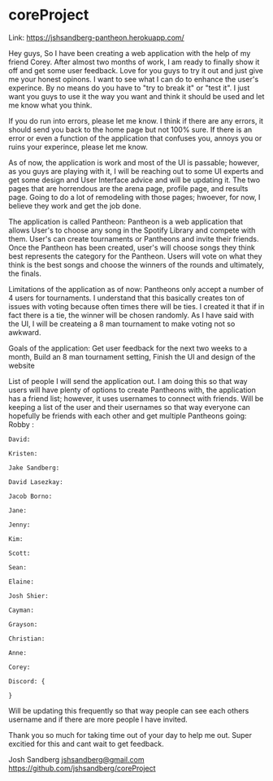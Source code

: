 # coreProject

Link: https://jshsandberg-pantheon.herokuapp.com/

Hey guys,
So I have been creating a web application with the help of my friend Corey. After almost two months of work, I am ready to finally show it off and get some user feedback. Love for you guys to try it out and just give me your honest opinons. I want to see what I can do to enhance the user's experince. By no means do you have to "try to break it" or "test it". I just want you guys to use it the way you want and think it should be used and let me know what you think.

If you do run into errors, please let me know. I think if there are any errors, it should send you back to the home page but not 100% sure. If there is an error or even a function of the application that confuses you, annoys you or ruins your experince, please let me know.

As of now, the application is work and most of the UI is passable; however, as you guys are playing with it, I will be reaching out to some UI experts and get some design and User Interface advice and will be updating it. The two pages that are horrendous are the arena page, profile page, and results page. Going to do a lot of remodeling with those pages; hwoever, for now, I believe they work and get the job done.

The application is called Pantheon:
	Pantheon is a web application that allows User's to choose any song in the Spotify Library and compete with them. User's can create tournaments or Pantheons and invite their friends. Once the Pantheon has been created, user's will choose songs they think best represents the category for the Pantheon. Users will vote on what they think is the best songs and choose the winners of the rounds and ultimately, the finals.

Limitations of the application as of now: 
	Pantheons only accept a number of 4 users for tournaments. I understand that this basically creates ton of issues with voting because often times there will be ties. I created it that if in fact there is a tie, the winner will be chosen randomly. As I have said with the UI, I will be createing a 8 man tournament to make voting not so awkward. 

	
Goals of the application:
	Get user feedback for the next two weeks to a month,
	Build an 8 man tournament setting,
	Finish the UI and design of the website

List of people I will send the application out. I am doing this so that way users will have plenty of options to create Pantheons with, the application has a friend list; however, it uses usernames to connect with friends. Will be keeping a list of the user and their usernames so that way everyone can hopefully be friends with each other and get multiple Pantheons going:
	Robby :

	David:

	Kristen:

	Jake Sandberg:

	David Lasezkay:

	Jacob Borno:

	Jane:

	Jenny:

	Kim:

	Scott:

	Sean:

	Elaine:

	Josh Shier:

	Cayman:

	Grayson:

	Christian:

	Anne:

    Corey: 

	Discord: {

	}

	
Will be updating this frequently so that way people can see each others username and if there are more people I have invited.

Thank you so much for taking time out of your day to help me out. Super excitied for this and cant wait to get feedback.

Josh Sandberg
jshsandberg@gmail.com
https://github.com/jshsandberg/coreProject	 